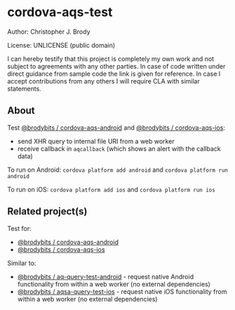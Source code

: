 # cordova-aqs-test

Author: Christopher J. Brody

License: UNLICENSE (public domain)

I can hereby testify that this project is completely my own work and not subject to agreements with any other parties.
In case of code written under direct guidance from sample code the link is given for reference.
In case I accept contributions from any others I will require CLA with similar statements.

## About

Test [@brodybits / cordova-aqs-android](https://github.com/brodybits/cordova-aqs-android) and [@brodybits / cordova-aqs-ios](https://github.com/brodybits/cordova-aqs-ios):
- send XHR query to internal file URI from a web worker
- receive callback in `aqcallback` (which shows an alert with the callback data)

To run on Android: `cordova platform add android` and `cordova platform run android`

To run on iOS: `cordova platform add ios` and `cordova platform run ios`

## Related project(s)

Test for:
- [@brodybits / cordova-aqs-android](https://github.com/brodybits/cordova-aqs-android)
- [@brodybits / cordova-aqs-ios](https://github.com/brodybits/cordova-aqs-ios)

Similar to:
- [@brodybits / aq-query-test-android](https://github.com/brodybits/aq-query-test-android) - request native Android functionality from within a web worker (no external dependencies)
- [@brodybits / aqsa-query-test-ios](https://github.com/brodybits/aqsa-query-test-ios) - request native iOS functionality from within a web worker (no external dependencies)
